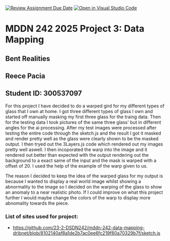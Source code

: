 [![Review Assignment Due Date](https://classroom.github.com/assets/deadline-readme-button-22041afd0340ce965d47ae6ef1cefeee28c7c493a6346c4f15d667ab976d596c.svg)](https://classroom.github.com/a/jTsmcDjg)
[![Open in Visual Studio Code](https://classroom.github.com/assets/open-in-vscode-2e0aaae1b6195c2367325f4f02e2d04e9abb55f0b24a779b69b11b9e10269abc.svg)](https://classroom.github.com/online_ide?assignment_repo_id=19499289&assignment_repo_type=AssignmentRepo)

# MDDN 242 2025 Project 3: Data Mapping

## Bent Realities
## Reece Pacia
## Student ID: 300537097

For this project I have decided to do a warped gird for my different types of glass that I own at home. I got three different types of glass I own and started off manually masking my first three glass for the traing data. Then for the testing data I took pictures of the same three glass' but in different angles for the ai processing. After my test images were processed after testing the entire code through the sketch.js and the result I got it masked and render pretty well as the glass were clearly shown to be the masked output. I then tryed out the 3Layers.js code which rendered out my images pretty well aswell. I then incoporated the warp into the image and it rendered out better than expected with the output rendering out the background to a exact same of the input and the mask is warped with a offset of 20. I used the help of the example of the warp given to us.

The reason I decided to keep the idea of the warped glass for my output is because I wanted to display a real world image whilst showing a abnormality to the image so I decided on the warping of the glass to show an anomaly to a near realistic photo. If I could improve on what this project further I would maybe change the colors of the warp to display more abnomality towards the piece.

### List of sites used for project:
* https://github.com/23-2-DSDN242/mddn-242-data-mapping-dribnet/blob/8102140af8a1de2b7ac0ee6fc219f80a70329b7f/sketch.js
